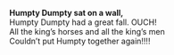 **Humpty Dumpty sat on a wall,**  
Humpty Dumpty had a great fall. OUCH!  
All the king’s horses and all the king’s men  
Couldn’t put Humpty together again!!!!  
